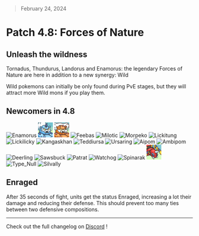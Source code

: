> February 24, 2024

# Patch 4.8: Forces of Nature

## Unleash the wildness

Tornadus, Thundurus, Landorus and Enamorus: the legendary Forces of Nature are here in addition to a new synergy: Wild

Wild pokemons can initially be only found during PvE stages, but they will attract more Wild mons if you play them.

## Newcomers in 4.8

![Enamorus](https://raw.githubusercontent.com/PMDCollab/SpriteCollab/master/portrait/0905/Normal.png)
![Thundurus](https://raw.githubusercontent.com/PMDCollab/SpriteCollab/master/portrait/0642/Normal.png)
![Landorus](https://raw.githubusercontent.com/PMDCollab/SpriteCollab/master/portrait/0645/Normal.png)
![Feebas](https://raw.githubusercontent.com/PMDCollab/SpriteCollab/master/portrait/0349/Normal.png)
![Milotic](https://raw.githubusercontent.com/PMDCollab/SpriteCollab/master/portrait/0350/Normal.png)
![Morpeko](https://raw.githubusercontent.com/PMDCollab/SpriteCollab/master/portrait/0877/Normal.png)
![Lickitung](https://raw.githubusercontent.com/PMDCollab/SpriteCollab/master/portrait/0108/Normal.png)
![Lickilicky](https://raw.githubusercontent.com/PMDCollab/SpriteCollab/master/portrait/0463/Normal.png)
![Kangaskhan](https://raw.githubusercontent.com/PMDCollab/SpriteCollab/master/portrait/0115/Normal.png)
![Teddiursa](https://raw.githubusercontent.com/PMDCollab/SpriteCollab/master/portrait/0216/Normal.png)
![Ursaring](https://raw.githubusercontent.com/PMDCollab/SpriteCollab/master/portrait/0217/Normal.png)
![Aipom](https://raw.githubusercontent.com/PMDCollab/SpriteCollab/master/portrait/0190/Normal.png)
![Ambipom](https://raw.githubusercontent.com/PMDCollab/SpriteCollab/master/portrait/0424/Normal.png)
![Deerling](https://raw.githubusercontent.com/PMDCollab/SpriteCollab/master/portrait/0585/Normal.png)
![Sawsbuck](https://raw.githubusercontent.com/PMDCollab/SpriteCollab/master/portrait/0586/Normal.png)
![Patrat](https://raw.githubusercontent.com/PMDCollab/SpriteCollab/master/portrait/0504/Normal.png)
![Watchog](https://raw.githubusercontent.com/PMDCollab/SpriteCollab/master/portrait/0505/Normal.png)
![Spinarak](https://raw.githubusercontent.com/PMDCollab/SpriteCollab/master/portrait/0167/Normal.png)
![Ariados](https://raw.githubusercontent.com/PMDCollab/SpriteCollab/master/portrait/0168/Normal.png)
![Type_Null](https://raw.githubusercontent.com/PMDCollab/SpriteCollab/master/portrait/0772/Normal.png)
![Silvally](https://raw.githubusercontent.com/PMDCollab/SpriteCollab/master/portrait/0773/Normal.png)

## Enraged

After 35 seconds of fight, units get the status Enraged, increasing a lot their damage and reducing their defense. This should prevent too many ties between two defensive compositions.

---

Check out the full changelog on [Discord](https://discord.com/channels/737230355039387749/737230355039387752/1210882481172127794) !
